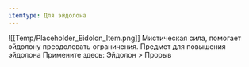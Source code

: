 ```yaml
---
itemtype: Для эйдолона
---
```

![[Temp/Placeholder_Eidolon_Item.png]]
Мистическая сила, помогает эйдолону преодолевать ограничения. Предмет для повышения эйдолона Примените здесь: Эйдолон > Прорыв
